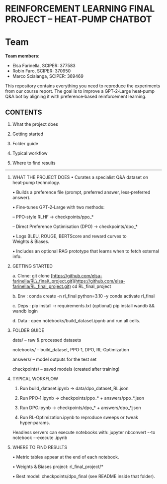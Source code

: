 # REINFORCEMENT LEARNING FINAL PROJECT – HEAT‑PUMP CHATBOT

# Team
**Team members**:
  - Elsa Farinella, SCIPER: 377583
  - Robin Faro, SCIPER: 370950
  - Marco Scialanga, SCIPER: 369469


This repository contains everything you need to reproduce the experiments from our course report.  The goal is to improve a GPT‑2‑Large heat‑pump Q\&A bot by aligning it with preference‑based reinforcement learning.

## CONTENTS

1. What the project does

2. Getting started

3. Folder guide

4. Typical workflow

5. Where to find results

---------------------------------------------------

1. WHAT THE PROJECT DOES
   • Curates a specialist Q\&A dataset on heat‑pump technology.
   
   • Builds a preference file (prompt, preferred answer, less‑preferred answer).
   
   • Fine‑tunes GPT‑2‑Large with two methods:
   
   – PPO‑style RLHF   → checkpoints/ppo\_\*
   
   – Direct Preference Optimisation (DPO) → checkpoints/dpo\_\*
   
   • Logs BLEU, ROUGE, BERTScore and reward curves to Weights & Biases.
   
   • Includes an optional RAG prototype that learns when to fetch external info.

3. GETTING STARTED
    
   a. Clone:   git clone [https://github.com/elsa-farinella/RL\_final\_project.git](https://github.com/elsa-farinella/RL_final_project.git)
   cd RL\_final\_project
   
   b. Env  :   conda create -n rl\_final python=3.10 -y
   conda activate rl\_final
   
   c. Deps :   pip install -r requirements.txt
   (optional) pip install wandb && wandb login
   
   d. Data :   open notebooks/build\_dataset.ipynb and run all cells.

4. FOLDER GUIDE
    
   data/        – raw & processed datasets 
   
   notebooks/   – build\_dataset, PPO‑1, DPO, RL‑Optimization 
   
   answers/     – model outputs for the test set
   
   checkpoints/ – saved models (created after training)

5. TYPICAL WORKFLOW

    1. Run build\_dataset.ipynb    → data/dpo\_dataset\_RL.json
       
    2. Run PPO‑1.ipynb            → checkpoints/ppo\_\*  + answers/ppo\_\*.json
   
    3. Run DPO.ipynb              → checkpoints/dpo\_\*  + answers/dpo\_\*.json
   
    4. Run RL‑Optimization.ipynb  to reproduce sweeps or tweak hyper‑params.

    Headless servers can execute notebooks with:
    jupyter nbconvert --to notebook --execute <notebook>.ipynb

6. WHERE TO FIND RESULTS
    
    • Metric tables appear at the end of each notebook.
   
    • Weights & Biases project: rl\_final\_project/\*
   
    • Best model: checkpoints/dpo\_final (see README inside that folder).

